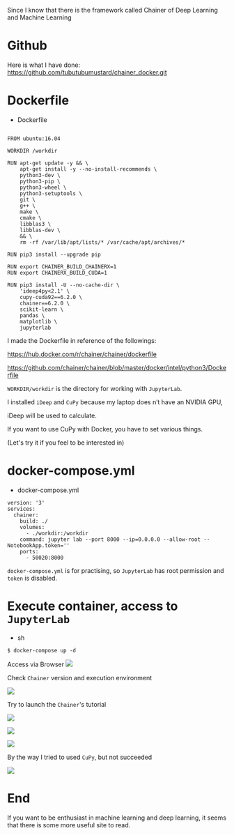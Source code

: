 Since I know that there is the framework called Chainer of Deep Learning and Machine Learning

# Github
Here is what I have done:
https://github.com/tubutubumustard/chainer_docker.git

# Dockerfile
* Dockerfile

```

FROM ubuntu:16.04

WORKDIR /workdir

RUN apt-get update -y && \
    apt-get install -y --no-install-recommends \
    python3-dev \
    python3-pip \
    python3-wheel \
    python3-setuptools \
    git \
    g++ \
    make \
    cmake \
    libblas3 \
    libblas-dev \
    && \
    rm -rf /var/lib/apt/lists/* /var/cache/apt/archives/*

RUN pip3 install --upgrade pip

RUN export CHAINER_BUILD_CHAINERX=1
RUN export CHAINERX_BUILD_CUDA=1

RUN pip3 install -U --no-cache-dir \
    'ideep4py<2.1' \
    cupy-cuda92==6.2.0 \
    chainer==6.2.0 \
    scikit-learn \
    pandas \
    matplotlib \
    jupyterlab
```

I made the Dockerfile in reference of the followings:

https://hub.docker.com/r/chainer/chainer/dockerfile

https://github.com/chainer/chainer/blob/master/docker/intel/python3/Dockerfile

`WORKDIR/workdir` is the directory for working with `JupyterLab`.

I installed `iDeep` and `CuPy` because my laptop does n’t have an NVIDIA GPU,

iDeep will be used to calculate.

If you want to use CuPy with Docker, you have to set various things.

(Let's try it if you feel to be interested in)

# docker-compose.yml
* docker-compose.yml
```
version: '3'
services:
  chainer:
    build: ./
    volumes:
      - ./workdir:/workdir
    command: jupyter lab --port 8000 --ip=0.0.0.0 --allow-root --NotebookApp.token=''
    ports:
      - 50020:8000
```

`docker-compose.yml` is for practising, so  `JupyterLab` has root permission and `token` is disabled.

# Execute container, access to `JupyterLab`
* sh

`$ docker-compose up -d`

Access via Browser
![](https://images.viblo.asia/e6397c26-ed87-4ffa-9f43-1d38a5b15562.jpeg)

Check `Chainer` version and execution environment

![](https://images.viblo.asia/3bd9bbe7-8f66-41b3-adb3-4fde6a1c6855.png)

Try to launch the `Chainer`'s tutorial

![](https://images.viblo.asia/fa312403-bb2c-45a8-81b2-1c1bf9d7b50f.png)

![](https://images.viblo.asia/49c4eacc-b329-4493-bd2e-c3b1d80fc78d.png)

![](https://images.viblo.asia/d1cb5cc3-d2fd-4a25-97e5-98246c67e9d7.png)

By the way I tried to used `CuPy`, but not succeeded

![](https://images.viblo.asia/6e89a75b-e7ec-4f40-a3d6-bc264b3b45fd.png)

# End
If you want to be enthusiast in machine learning and deep learning, it seems that there is some more useful site to read.